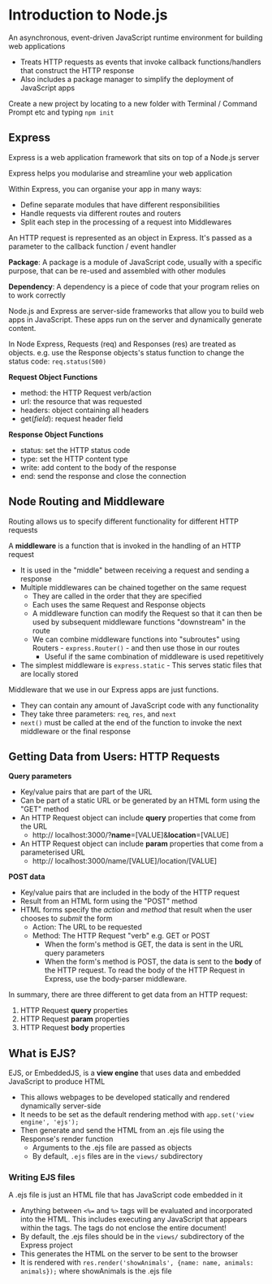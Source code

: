 # Introduction to Node.js

An asynchronous, event-driven JavaScript runtime environment for building web applications

* Treats HTTP requests as events that invoke callback functions/handlers that construct the HTTP response
* Also includes a package manager to simplify the deployment of JavaScript apps

Create a new project by locating to a new folder with Terminal / Command Prompt etc and typing `npm init`

## Express

Express is a web application framework that sits on top of a Node.js server

Express helps you modularise and streamline your web application

Within Express, you can organise your app in many ways:

* Define separate modules that have different responsibilities
* Handle requests via different routes and routers
* Split each step in the processing of a request into Middlewares

An HTTP request is represented as an object in Express. It's passed as a parameter to the callback function / event handler

__Package__: A package is a module of JavaScript code, usually with a specific purpose, that can be re-used and assembled with other modules

__Dependency__: A dependency is a piece of code that your program relies on to work correctly

Node.js and Express are server-side frameworks that allow you to build web apps in JavaScript. These apps run on the server and dynamically generate content.

In Node Express, Requests (req) and Responses (res) are treated as objects. e.g. use the Response objects's status function to change the status code: `req.status(500)`

__Request Object Functions__

* method: the HTTP Request verb/action
* url: the resource that was requested
* headers: object containing all headers
* get(_field_): request header field

__Response Object Functions__

* status: set the HTTP status code
* type: set the HTTP content type
* write: add content to the body of the response
* end: send the response and close the connection

## Node Routing and Middleware

Routing allows us to specify different functionality for different HTTP requests

A __middleware__ is a function that is invoked in the handling of an HTTP request

* It is used in the "middle" between receiving a request and sending a response
* Multiple middlewares can be chained together on the same request
    * They are called in the order that they are specified
    * Each uses the same Request and Response objects
    * A middleware function can modify the Request so that it can then be used by subsequent middleware functions "downstream" in the route
    * We can combine middleware functions into "subroutes" using Routers - `express.Router()` - and then use those in our routes
        * Useful if the same combination of middleware is used repetitively
* The simplest middleware is `express.static` - This serves static files that are locally stored

Middleware that we use in our Express apps are just functions.

* They can contain any amount of JavaScript code with any functionality
* They take three parameters: `req`, `res`, and `next`
* `next()` must be called at the end of the function to invoke the next middleware or the final response

## Getting Data from Users: HTTP Requests

__Query parameters__

* Key/value pairs that are part of the URL
* Can be part of a static URL or be generated by an HTML form using the "GET" method
* An HTTP Request object can include __query__ properties that come from the URL 
    * http:// localhost:3000/?__name__=[VALUE]&__location__=[VALUE]
* An HTTP Request object can include __param__ properties that come from a parameterised URL
    * http:// localhost:3000/name/[VALUE]/location/[VALUE]

__POST data__

* Key/value pairs that are included in the body of the HTTP request
* Result from an HTML form using the "POST" method
* HTML forms specify the _action_ and _method_ that result when the user chooses to _submit_ the form
    * Action: The URL to be requested
    * Method: The HTTP Request "verb" e.g. GET or POST
        * When the form's method is GET, the data is sent in the URL query parameters
        * When the form's method is POST, the data is sent to the __body__ of the HTTP request. To read the body of the HTTP Request in Express, use the body-parser middleware.
        
In summary, there are three different to get data from an HTTP request:

1. HTTP Request __query__ properties
2. HTTP Request __param__ properties
3. HTTP Request __body__ properties


## What is EJS?

EJS, or EmbeddedJS, is a __view engine__ that uses data and embedded JavaScript to produce HTML

* This allows webpages to be developed statically and rendered dynamically server-side
* It needs to be set as the default rendering method with `app.set('view engine', 'ejs');`
* Then generate and send the HTML from an .ejs file using the Response's render function
    * Arguments to the .ejs file are passed as objects
    * By default, `.ejs` files are in the `views/` subdirectory
    
### Writing EJS files

A .ejs file is just an HTML file that has JavaScript code embedded in it

* Anything between `<%=` and `%>` tags will be evaluated and incorporated into the HTML. This includes executing any JavaScript that appears within the tags. The tags do not enclose the entire document!
* By default, the .ejs files should be in the `views/` subdirectory of the Express project
* This generates the HTML on the server to be sent to the browser
* It is rendered with `res.render('showAnimals', {name: name, animals: animals});` where showAnimals is the .ejs file
